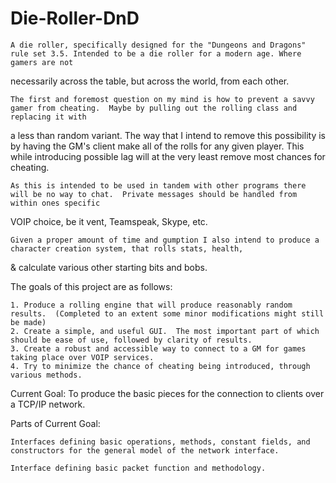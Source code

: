 Die-Roller-DnD
==============

    A die roller, specifically designed for the "Dungeons and Dragons" rule set 3.5. Intended to be a die roller for a modern age. Where gamers are not
necessarily across the table, but across the world, from each other.

    The first and foremost question on my mind is how to prevent a savvy gamer from cheating.  Maybe by pulling out the rolling class and replacing it with
a less than random variant.  The way that I intend to remove this possibility is by having the GM's client make all of the rolls for any given player.
This while introducing possible lag will at the very least remove most chances for cheating.

    As this is intended to be used in tandem with other programs there will be no way to chat.  Private messages should be handled from within ones specific
VOIP choice, be it vent, Teamspeak, Skype, etc.

    Given a proper amount of time and gumption I also intend to produce a character creation system, that rolls stats, health,
& calculate various other starting bits and bobs.

The goals of this project are as follows:

    1. Produce a rolling engine that will produce reasonably random results.  (Completed to an extent some minor modifications might still be made)
    2. Create a simple, and useful GUI.  The most important part of which should be ease of use, followed by clarity of results.
    3. Create a robust and accessible way to connect to a GM for games taking place over VOIP services.
    4. Try to minimize the chance of cheating being introduced, through various methods.

Current Goal:  To produce the basic pieces for the connection to clients over a TCP/IP network.

Parts of Current Goal:

    Interfaces defining basic operations, methods, constant fields, and constructors for the general model of the network interface.

    Interface defining basic packet function and methodology.